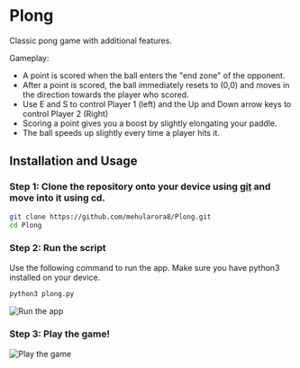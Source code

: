 # Plong
Classic pong game with additional features.

Gameplay:
- A point is scored when the ball enters the "end zone" of the opponent.
- After a point is scored, the ball immediately resets to (0,0) and moves in the direction towards the player who scored.
- Use E and S to control Player 1 (left) and the Up and Down arrow keys to control Player 2 (Right)
- Scoring a point gives you a boost by slightly elongating your paddle.
- The ball speeds up slightly every time a player hits it.

## Installation and Usage

### Step 1: Clone the repository onto your device using [git](https://git-scm.com/) and move into it using cd.

```bash
git clone https://github.com/mehularora8/Plong.git
cd Plong
```

### Step 2: Run the script

Use the following command to run the app. Make sure you have python3 installed on your device. 

```bash
python3 plong.py
```

![Run the app](https://i.imgur.com/AgMYdyf.png)

### Step 3: Play the game!

![Play the game](https://i.imgur.com/KVxf5Ko.png)
